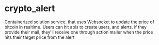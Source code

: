 # crypto_alert
Containerized solution service. that uses Websocket to update the price of bitcoin in realtime. Users can hit apis to create users, and alerts. if they provide their mail, they'll receive one through action mailer when the price hits their target price from the alert
